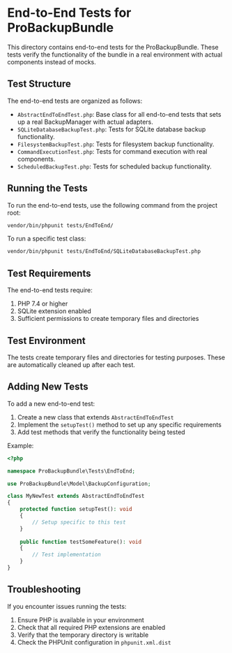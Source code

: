# End-to-End Tests for ProBackupBundle

This directory contains end-to-end tests for the ProBackupBundle. These tests verify the functionality of the bundle in a real environment with actual components instead of mocks.

## Test Structure

The end-to-end tests are organized as follows:

- `AbstractEndToEndTest.php`: Base class for all end-to-end tests that sets up a real BackupManager with actual adapters.
- `SQLiteDatabaseBackupTest.php`: Tests for SQLite database backup functionality.
- `FilesystemBackupTest.php`: Tests for filesystem backup functionality.
- `CommandExecutionTest.php`: Tests for command execution with real components.
- `ScheduledBackupTest.php`: Tests for scheduled backup functionality.

## Running the Tests

To run the end-to-end tests, use the following command from the project root:

```bash
vendor/bin/phpunit tests/EndToEnd/
```

To run a specific test class:

```bash
vendor/bin/phpunit tests/EndToEnd/SQLiteDatabaseBackupTest.php
```

## Test Requirements

The end-to-end tests require:

1. PHP 7.4 or higher
2. SQLite extension enabled
3. Sufficient permissions to create temporary files and directories

## Test Environment

The tests create temporary files and directories for testing purposes. These are automatically cleaned up after each test.

## Adding New Tests

To add a new end-to-end test:

1. Create a new class that extends `AbstractEndToEndTest`
2. Implement the `setupTest()` method to set up any specific requirements
3. Add test methods that verify the functionality being tested

Example:

```php
<?php

namespace ProBackupBundle\Tests\EndToEnd;

use ProBackupBundle\Model\BackupConfiguration;

class MyNewTest extends AbstractEndToEndTest
{
    protected function setupTest(): void
    {
        // Setup specific to this test
    }
    
    public function testSomeFeature(): void
    {
        // Test implementation
    }
}
```

## Troubleshooting

If you encounter issues running the tests:

1. Ensure PHP is available in your environment
2. Check that all required PHP extensions are enabled
3. Verify that the temporary directory is writable
4. Check the PHPUnit configuration in `phpunit.xml.dist`